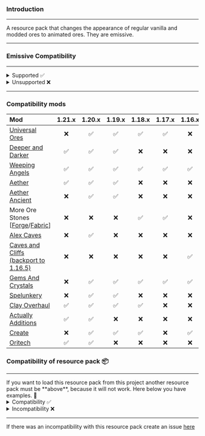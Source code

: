 ### Introduction
<hr>
A resource pack that changes the appearance of regular vanilla and modded ores to animated ores. They are emissive.
<hr>

### Emissive Compatibility
<hr>
<details>
<summary>Supported ✅</summary>

* [OptiFine](https://optifine.net/downloads)¹
    * requires **Emissive Textures** to be enabled. (*The default is on*)
* [Continuity](https://modrinth.com/mod/continuity)¹
    * required [Sodium](https://modrinth.com/mod/sodium)² **0.6.0 or later** (*For now, it is in a preview version released as a beta version*)
    * required [Embeddium](https://modrinth.com/mod/embeddium)² **0.3.20 or later**, but only with [Sinytra Connector](https://modrinth.com/mod/connector)
    * required [Indium](https://modrinth.com/mod/indium)³ (only **older versions** of **Sodium than version 0.6.0**)
    * required [Lazurite](https://www.curseforge.com/minecraft/mc-mods/lazurite)³ (applies only to Forge 1.20.1. If you are using an older version of Embeddium **0.3.19 and lower**)
* [Connectedness](https://modrinth.com/mod/connectedness)¹
    * required [Embeddium](https://modrinth.com/mod/embeddium) (for action Reforgium, **only 1.19.2 and 1.18.2**)
    * required [Reforgium](https://modrinth.com/mod/reforgium)³

`¹` - Without these modifications, the resource pack will still work. It will use the resources contained in Minecraft Vanilla (*unmodified*). The only thing you won't experience is the resource pack emissive features.

`²` - The FRAPI interface has been implemented.

`³` - Mods that are required. Without them, Minecraft will not start or will crash.
</details>

<details>
<summary>Unsupported ❌</summary>

* Vanilla
    * If you are looking for a vanilla version of emissive animated ores I invite you [here](https://modrinth.com/resourcepack/animated-ore-vanilla-emissive). Project is in alpha development as it is being rolled out with the release of snapshots for a future version, **1.21.2**.
</details>
<hr>

### Compatibility mods 
| Mod                                                                                                                           | 1.21.x | 1.20.x | 1.19.x | 1.18.x | 1.17.x | 1.16.x |
| :---------------------------------------------------------------------------------------------------------------------------- | :----: | :----: | :----: | :----: | :----: | :----: 
| [Universal Ores](https://modrinth.com/mod/universal_ores)                                                                     |  ❌  |  ✅  |  ✅  |  ✅  |  ✅  |  ❌  |
| [Deeper and Darker](https://modrinth.com/mod/deeperdarker)                                                                    |  ✅  |  ✅  |  ✅  |  ❌  |  ❌  |  ❌  |
| [Weeping Angels](https://www.curseforge.com/minecraft/mc-mods/weeping-angels-mod)                                             |  ✅  |  ✅  |  ✅  |  ✅  |  ✅  |  ✅  |
| [Aether](https://modrinth.com/mod/aether)                                                                                     |  ✅  |  ✅  |  ✅  |  ❌  |  ❌  |  ❌  |
| [Aether Ancient](https://modrinth.com/mod/ancient-aether)                                                                     |  ❌  |  ✅  |  ✅  |  ❌  |  ❌  |  ❌  |
| More Ore Stones [[Forge](https://www.curseforge.com/minecraft/mc-mods/mores-forge)/[Fabric](https://modrinth.com/mod/mores)]  |  ❌  |  ❌  |  ❌  |  ✅  |  ✅  |  ❌  |
| [Alex Caves](https://modrinth.com/mod/alexs-caves)                                                                            |  ❌  |  ✅  |  ❌  |  ❌  |  ❌  |  ❌  |
| [Caves and Cliffs (backport to 1.16.5)](https://www.curseforge.com/minecraft/mc-mods/caves-and-cliffs-backport)               |  ❌  |  ❌  |  ❌  |  ❌  |  ❌  |  ✅  |
| [Gems And Crystals](https://www.curseforge.com/minecraft/mc-mods/gems-and-crystals)                                           |  ❌  |  ✅  |  ✅  |  ✅  |  ✅  |  ✅  |
| [Spelunkery](https://modrinth.com/mod/spelunkery)                                                                             |  ❌  |  ✅  |  ✅  |  ❌  |  ❌  |  ❌  |
| [Clay Overhaul](https://www.curseforge.com/minecraft/mc-mods/clay-overhaul)                                                   |  ✅  |  ✅  |  ✅  |  ✅  |  ❌  |  ❌  |
| [Actually Additions](https://www.curseforge.com/minecraft/mc-mods/actually-additions)                                         |  ✅  |  ✅  |  ❌  |  ❌  |  ❌  |  ❌  |
| [Create](https://www.curseforge.com/minecraft/mc-mods/create)                                                                 |  ❌  |  ✅  |  ✅  |  ✅  |  ❌  |  ✅  |
| [Oritech](https://www.curseforge.com/minecraft/mc-mods/oritech)                                                               |  ✅  |  ✅  |  ❌  |  ❌  |  ❌  |  ❌  |
### Compatibility of resource pack 📦
<hr>
If you want to load this resource pack from this project another resource pack must be **above**, because it will not work. Here below you have examples. 🔽
<details>
<summary>Compatibility ✅</summary>

* [Stay True](https://www.curseforge.com/minecraft/texture-packs/stay-true)

![](https://i.imgur.com/kQmjf5U.png)

* [Fresh Textures](https://modrinth.com/resourcepack/fresh-textures)

![](https://i.imgur.com/9VtgiFf.png)
</details>
<details>
<summary>Incompatibility ❌</summary>

* 
</details>
<hr>

If there was an incompatibility with this resource pack create an issue [here](https://github.com/raspberrygitq/Animated-Ore/issues)
